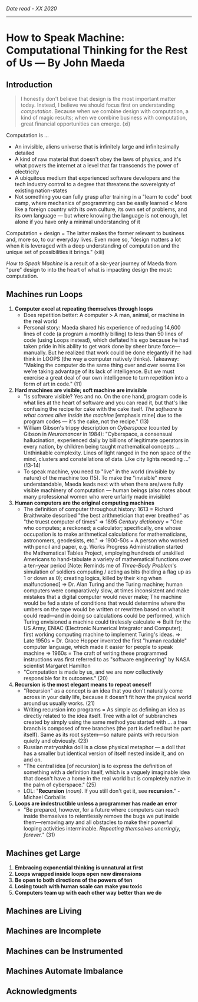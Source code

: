 *Date read - XX 2020*

-----

# How to Speak Machine: Computational Thinking for the Rest of Us — By John Maeda

## Introduction

> I honestly don't believe that design is the most important matter today. Instead, I believe we should focus first on understanding *computation*. Because when we combine design with computation, a kind of magic results; when we combine business with computation, great financial opportunities can emerge. (xi)

Computation is ...
- An invisible, aliens universe that is infinitely large and infinitesimally detailed
- A kind of raw material that doesn't obey the laws of physics, and it's what powers the internet at a level that far transcends the power of electricity
- A ubiquitous medium that experienced software developers and the tech industry control to a degree that threatens the sovereignty of existing nation-states
- Not something you can fully grasp after training in a "learn to code" boot camp, where mechanics of programming can be easily learned < More like a foreign country with its own culture, its own set of problems, and its own language — but where knowing the language is not enough, let alone if you have only a minimal understanding of it

Computation + design = The latter makes the former relevant to business and, more so, to our everyday lives. Even more so, "design matters a lot when it is leveraged with a deep understanding of computation and the unique set of possibilities it brings." (xiii)

*How to Speak Machine* is a result of a six-year journey of Maeda from "pure" design to into the heart of what is impacting design the most: computation.  

## Machines run Loops

1. **Computer excel at repeating themselves through loops**
	- Does repetition better: A computer > A man, animal, or machine in the real world
	- Personal story: Maeda shared his experience of reducing 14,600 lines of code (a program a monthly billing) to less than 50 lines of code (using Loops instead), which deflated his ego because he had taken pride in his ability to get work done by sheer brute force—manually. But he realized that work could be done elegantly if he had think in LOOPS (the way a computer natively thinks). Takeaway: "Making the computer do the same thing over and over seems like we're taking advantage of its lack of intelligence. But we must exercise a great deal of our own intelligence to turn repetition into a form of art in code." (11)
2. **Hard machines are visible; soft machine are invisible**
	- "Is software visible? Yes and no. On the one hand, program code is what lies at the heart of software and you can read it, but that's like confusing the recipe for cake with the cake itself. *The software is what comes alive inside the machine* [emphasis mine] due to the program codes — it's the cake, not the recipe." (13)
	- William Gibson's trippy description on *Cyberspace* (counted by Gibson in *Neuromancer* in 1984): "Cyberspace, a consensual hallucination, experienced daily by billions of legitimate operators in every nation, by children being taught mathematical concepts ... Unthinkable complexity. Lines of light ranged in the non space of the mind, clusters and constellations of data. Like city lights receding ..." (13-14)
	- To speak machine, you need to "live" in the world (invisible by nature) of the machine too (15). To make the "invisible" more understandable, Maeda leads next with when there are/were fully visible machinery of computation — human beings (also notes about many professional women who were unfairly made invisible)
3. **Human computers are the original computing machines**
	- The definition of computer throughout history: 1613 = Richard Braithwaite described "the best arithmetician that ever breathed" as "the truest computer of times" => 1895 *Century dictionary* = "One who computes; a reckoned; a calculator; specifically, one whose occupation is to make arithmetical calculations for mathematicians, astronomers, geodesists, etc." => 1900-50s = A person who worked with pencil and paper, e.g. Works Progress Administration started the Mathematical Tables Project, employing hundreds of unskilled Americans to hand-tabulate a variety of mathematical functions over a ten-year period [Note: Reminds me of *Three-Body Problem*'s simulation of soldiers computing / acting as bits (holding a flag up as 1 or down as 0); creating logics, killed by their king when malfunctioned] => Dr. Alan Turing and the Turing machine; human computers were comparatively slow, at times inconsistent and make mistakes that a digital computer would never make; The machine would be fed a state of conditions that would determine where the umbers on the tape would be written or rewritten based on what it could read—and in doing so calculations could be performed, which Turing envisioned a machine could tirelessly calculate => Built for the US Army, ENIAC (Electronic Numerical Integrator and Computer); first working computing machine to implement Turing's ideas. => Late 1950s = Dr. Grace Hopper invented the first "human readable" computer language, which made it easier for people to speak machine => 1960s = The craft of writing these programmed instructions was first referred to as "software engineering" by NASA scientist Margaret Hamilton
	- "Computation is made by us, and we are now collectively responsible for its outcomes." (20)
4. **Recursion is the most elegant means to repeat oneself**
	- "Recursion" as a concept is an idea that you don't naturally come across in your daily life, because it doesn't fit how the physical world around us usually works. (21)
	- Writing recursion into programs = As simple as defining an idea as directly related to the idea itself. Tree with a lot of subbranches created by simply using the same method you started with ... a tree branch is composed of tree branches (the part is defined but he part itself). Same as its root system—so nature paints with recursion quietly and obviously. (23)
	- Russian matryoshka doll is a close physical metaphor — a doll that has a smaller but identical version of itself nested inside it, and on and on.
	- "The central idea [of recursion] is to express the definition of something with a definition itself, which is a vaguely imaginable idea that doesn't have a home in the real world but is completely native in the palm of cyberspace." (25)
	- LOL: "**Recursion** (*noun)*. If you still don't get it, see **recursion**." - Michael Corballis
5. **Loops are indestructible unless a programmer has made an error**
	- "Be prepared, however, for a future where computers can reach inside themselves to relentlessly remove the bugs we put inside them—removing any and all obstacles to make their powerful looping activities interminable. *Repeating themselves unerringly, forever.*" (31)

## Machines get Large
1. **Embracing exponential thinking is unnatural at first**
2. **Loops wrapped inside loops open new dimensions**
3. **Be open to both directions of the powers of ten**
4. **Losing touch with human scale can make you toxic**
5. **Computers team up with each other way better than we do**

## Machines are Living

## Machines are Incomplete

## Machines can be Instrumented

## Machines Automate Imbalance

## Acknowledgments

